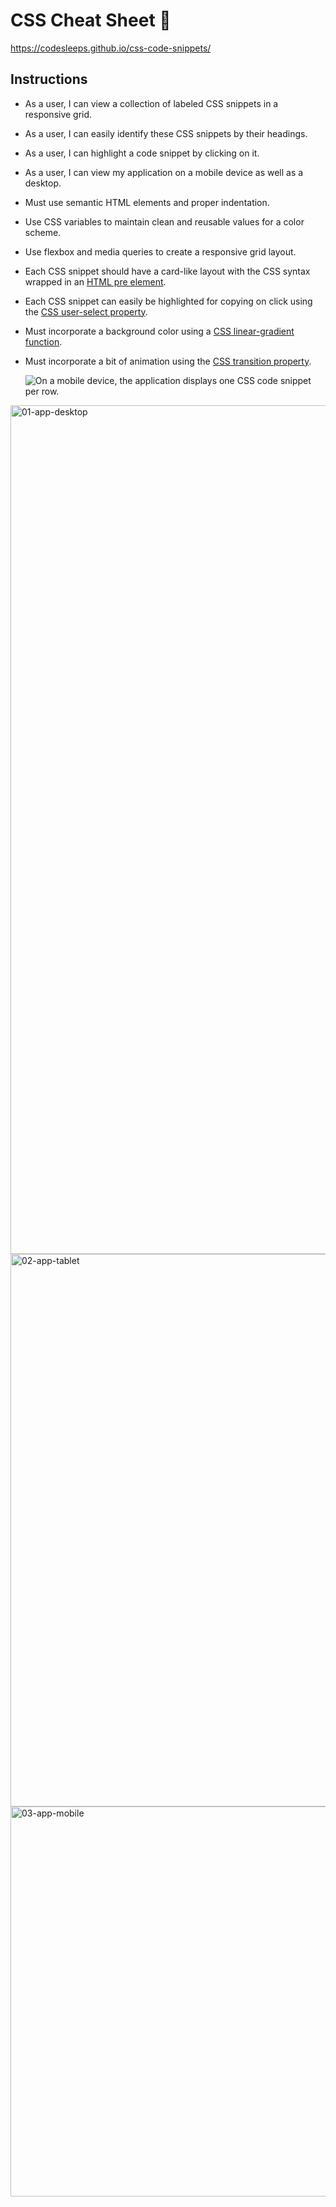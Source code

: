 # CSS Cheat Sheet 🦾

https://codesleeps.github.io/css-code-snippets/

## Instructions

* As a user, I can view a collection of labeled CSS snippets in a responsive grid.

* As a user, I can easily identify these CSS snippets by their headings.

* As a user, I can highlight a code snippet by clicking on it.

* As a user, I can view my application on a mobile device as well as a desktop.

* Must use semantic HTML elements and proper indentation.
 
* Use CSS variables to maintain clean and reusable values for a color scheme.
 
* Use flexbox and media queries to create a responsive grid layout.
 
* Each CSS snippet should have a card-like layout with the CSS syntax wrapped in an [HTML pre element](https://developer.mozilla.org/en-US/docs/Web/HTML/Element/pre).
 
* Each CSS snippet can easily be highlighted for copying on click using the [CSS user-select property](https://developer.mozilla.org/en-US/docs/Web/CSS/user-select).

* Must incorporate a background color using a [CSS linear-gradient function](https://developer.mozilla.org/en-US/docs/Web/CSS/linear-gradient).

* Must incorporate a bit of animation using the [CSS transition property](https://developer.mozilla.org/en-US/docs/Web/CSS/transition).





    ![On a mobile device, the application displays one CSS code snippet per row.](./images/03-app-mobile.png)
<img width="1358" alt="01-app-desktop" src="https://user-images.githubusercontent.com/125808990/220575592-1f999b50-e6c9-4274-ae7a-057f3c8a0fe1.png">

<img width="884" alt="02-app-tablet" src="https://user-images.githubusercontent.com/125808990/220575636-12a59a33-3ac1-43b8-8403-010659189a3a.png">


<img width="624" alt="03-app-mobile" src="https://user-images.githubusercontent.com/125808990/220575673-3ad4992b-5342-451a-90d4-b8e8e5ca1f73.png">




